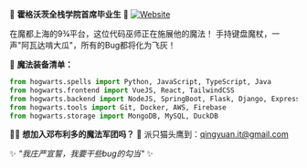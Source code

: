 🌟 **霍格沃茨全栈学院首席毕业生** 🌟
[![Website](https://img.shields.io/badge/Portfolio-Website-4285F4?style=flat&logo=google-chrome&logoColor=white)](https://qingyuan-l1-github-io.vercel.app/)

在魔都上海的9¾平台，这位代码巫师正在施展他的魔法！
手持键盘魔杖，一声"阿瓦达啃大瓜"，所有的Bug都将化为飞灰！

📜 **魔法装备清单：**
```python
from hogwarts.spells import Python, JavaScript, TypeScript, Java
from hogwarts.frontend import VueJS, React, TailwindCSS
from hogwarts.backend import NodeJS, SpringBoot, Flask, Django, Express, Koa, NestJS
from hogwarts.tools import Git, Docker, AWS, Firebase
from hogwarts.storage import MongoDB, MySQL, DuckDB
```

🧙‍♂️ **想加入邓布利多的魔法军团吗？**
🦉 派只猫头鹰到：qingyuan.it@gmail.com

✨ *"我庄严宣誓，我要干些bug的勾当"* ✨
